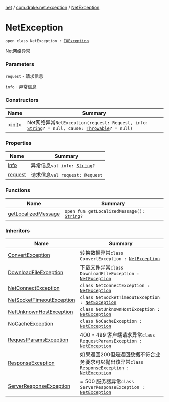 [net](../../index.md) / [com.drake.net.exception](../index.md) / [NetException](./index.md)

# NetException

`open class NetException : `[`IOException`](https://docs.oracle.com/javase/6/docs/api/java/io/IOException.html)

Net网络异常

### Parameters

`request` - 请求信息

`info` - 异常信息

### Constructors

| Name | Summary |
|---|---|
| [&lt;init&gt;](-init-.md) | Net网络异常`NetException(request: Request, info: `[`String`](https://kotlinlang.org/api/latest/jvm/stdlib/kotlin/-string/index.html)`? = null, cause: `[`Throwable`](https://kotlinlang.org/api/latest/jvm/stdlib/kotlin/-throwable/index.html)`? = null)` |

### Properties

| Name | Summary |
|---|---|
| [info](info.md) | 异常信息`val info: `[`String`](https://kotlinlang.org/api/latest/jvm/stdlib/kotlin/-string/index.html)`?` |
| [request](request.md) | 请求信息`val request: Request` |

### Functions

| Name | Summary |
|---|---|
| [getLocalizedMessage](get-localized-message.md) | `open fun getLocalizedMessage(): `[`String`](https://kotlinlang.org/api/latest/jvm/stdlib/kotlin/-string/index.html)`?` |

### Inheritors

| Name | Summary |
|---|---|
| [ConvertException](../-convert-exception/index.md) | 转换数据异常`class ConvertException : `[`NetException`](./index.md) |
| [DownloadFileException](../-download-file-exception/index.md) | 下载文件异常`class DownloadFileException : `[`NetException`](./index.md) |
| [NetConnectException](../-net-connect-exception/index.md) | `class NetConnectException : `[`NetException`](./index.md) |
| [NetSocketTimeoutException](../-net-socket-timeout-exception/index.md) | `class NetSocketTimeoutException : `[`NetException`](./index.md) |
| [NetUnknownHostException](../-net-unknown-host-exception/index.md) | `class NetUnknownHostException : `[`NetException`](./index.md) |
| [NoCacheException](../-no-cache-exception/index.md) | `class NoCacheException : `[`NetException`](./index.md) |
| [RequestParamsException](../-request-params-exception/index.md) | 400 - 499 客户端请求异常`class RequestParamsException : `[`NetException`](./index.md) |
| [ResponseException](../-response-exception/index.md) | 如果返回200但是返回数据不符合业务要求可以抛出该异常`class ResponseException : `[`NetException`](./index.md) |
| [ServerResponseException](../-server-response-exception/index.md) | = 500 服务器异常`class ServerResponseException : `[`NetException`](./index.md) |
